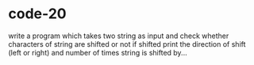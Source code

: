 # code-20
write a program which takes two string as input and 
check whether characters of string are shifted or not 
if shifted print the direction of shift (left or right) 
and number of times string is shifted by...
